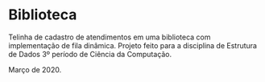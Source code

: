 # Biblioteca
Telinha de cadastro de atendimentos em uma biblioteca com implementação de fila dinâmica.
Projeto feito para a disciplina de Estrutura de Dados 3º período de Ciência da Computação.

Março de 2020.

